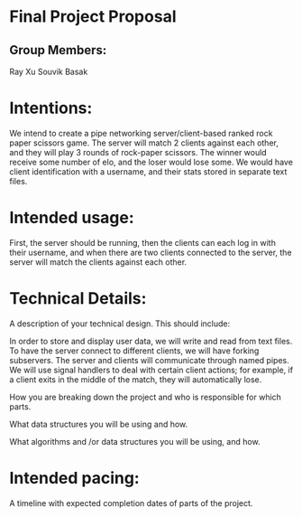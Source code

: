 # Final Project Proposal

## Group Members:

Ray Xu
Souvik Basak
       
# Intentions:

We intend to create a pipe networking server/client-based ranked rock paper scissors game. The server will match 2 clients against each other, and they will play 3 rounds of rock-paper scissors. The winner would receive some number of elo, and the loser would lose some. We would have client identification with a username, and their stats stored in separate text files.
    
# Intended usage:

First, the server should be running, then the clients can each log in with their username, and when there are two clients connected to the server, the server will match the clients against each other.
  
# Technical Details:

A description of your technical design. This should include:
   
In order to store and display user data, we will write and read from text files. To have the server connect to different clients, we will have forking subservers. The server and clients will communicate through named pipes. We will use signal handlers to deal with certain client actions; for example, if a client exits in the middle of the match, they will automatically lose.
     
How you are breaking down the project and who is responsible for which parts.
  
What data structures you will be using and how.
     
What algorithms and /or data structures you will be using, and how.
    
# Intended pacing:

A timeline with expected completion dates of parts of the project.
